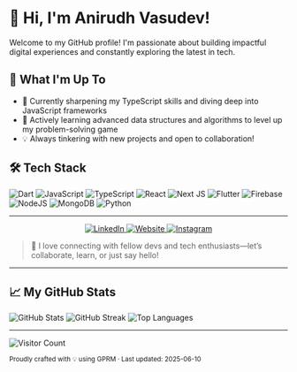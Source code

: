 # 👋 Hi, I'm Anirudh Vasudev!

Welcome to my GitHub profile! I'm passionate about building impactful digital experiences and constantly exploring the latest in tech. 

## 🚀 What I'm Up To
- 🔭 Currently sharpening my TypeScript skills and diving deep into JavaScript frameworks
- 🌱 Actively learning advanced data structures and algorithms to level up my problem-solving game
- 💡 Always tinkering with new projects and open to collaboration!

## 🛠️ Tech Stack
![Dart](https://img.shields.io/badge/dart-%230175C2.svg?style=for-the-badge&logo=dart&logoColor=white)
![JavaScript](https://img.shields.io/badge/javascript-%23323330.svg?style=for-the-badge&logo=javascript&logoColor=%23F7DF1E)
![TypeScript](https://img.shields.io/badge/typescript-%23007ACC.svg?style=for-the-badge&logo=typescript&logoColor=white)
![React](https://img.shields.io/badge/react-%2320232a.svg?style=for-the-badge&logo=react&logoColor=%2361DAFB)
![Next JS](https://img.shields.io/badge/nextjs-black?style=for-the-badge&logo=next.js&logoColor=white)
![Flutter](https://img.shields.io/badge/flutter-%2302569B.svg?style=for-the-badge&logo=flutter&logoColor=white)
![Firebase](https://img.shields.io/badge/firebase-%23039BE5.svg?style=for-the-badge&logo=firebase)
![NodeJS](https://img.shields.io/badge/node.js-%23339933.svg?style=for-the-badge&logo=node.js&logoColor=white)
![MongoDB](https://img.shields.io/badge/mongodb-%2347A248.svg?style=for-the-badge&logo=mongodb&logoColor=white)
![Python](https://img.shields.io/badge/python-%2314354C.svg?style=for-the-badge&logo=python&logoColor=white)

---
<p align="center">
  <a href="https://linkedin.com/in/anirudh-vasudev" target="_blank">
    <img src="https://img.shields.io/badge/-LinkedIn-blue?style=for-the-badge&logo=linkedin&logoColor=white" alt="LinkedIn"/>
  </a>
  <a href="https://anirudhvasudev.online" target="_blank">
    <img src="https://img.shields.io/badge/-Website-24292e?style=for-the-badge&logo=google-chrome&logoColor=white" alt="Website"/>
  </a>
  <a href="https://instagram.com/anirudhvasudev47" target="_blank">
    <img src="https://img.shields.io/badge/-Instagram-E4405F?style=for-the-badge&logo=instagram&logoColor=white" alt="Instagram"/>
  </a>
</p>

> 🤝 I love connecting with fellow devs and tech enthusiasts—let’s collaborate, learn, or just say hello!

---
## 📈 My GitHub Stats
![GitHub Stats](https://github-readme-stats.vercel.app/api?username=AnirudhVasudev47&theme=transparent&hide_border=false&include_all_commits=false&count_private=false)
![GitHub Streak](https://nirzak-streak-stats.vercel.app/?user=AnirudhVasudev47&theme=transparent&hide_border=false)
![Top Languages](https://github-readme-stats.vercel.app/api/top-langs/?username=AnirudhVasudev47&theme=transparent&hide_border=false&include_all_commits=false&count_private=false&layout=compact)

---

![Visitor Count](https://visitcount.itsvg.in/api?id=AnirudhVasudev47&icon=0&color=0)

<sub>Proudly crafted with 💡 using GPRM · Last updated: 2025-06-10</sub>
